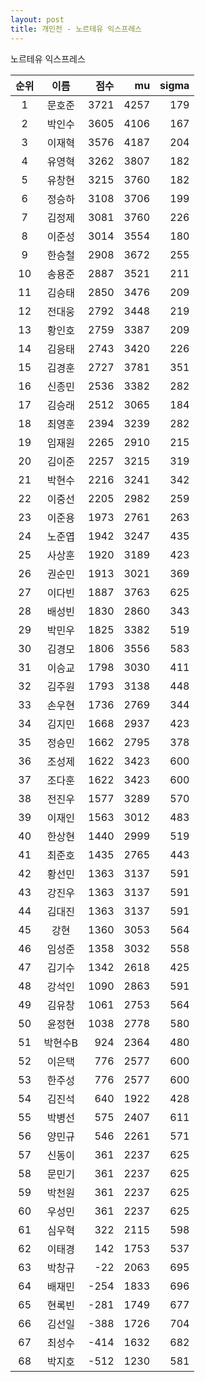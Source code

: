 ```yaml
---
layout: post
title: 개인전 - 노르테유 익스프레스
---
```


노르테유 익스프레스

| 순위 | 이름 | 점수 | mu | sigma |
|:---:|:---:|---:|---:|---:|
| 1 | 문호준 | 3721 | 4257 | 179 |
| 2 | 박인수 | 3605 | 4106 | 167 |
| 3 | 이재혁 | 3576 | 4187 | 204 |
| 4 | 유영혁 | 3262 | 3807 | 182 |
| 5 | 유창현 | 3215 | 3760 | 182 |
| 6 | 정승하 | 3108 | 3706 | 199 |
| 7 | 김정제 | 3081 | 3760 | 226 |
| 8 | 이준성 | 3014 | 3554 | 180 |
| 9 | 한승철 | 2908 | 3672 | 255 |
| 10 | 송용준 | 2887 | 3521 | 211 |
| 11 | 김승태 | 2850 | 3476 | 209 |
| 12 | 전대웅 | 2792 | 3448 | 219 |
| 13 | 황인호 | 2759 | 3387 | 209 |
| 14 | 김응태 | 2743 | 3420 | 226 |
| 15 | 김경훈 | 2727 | 3781 | 351 |
| 16 | 신종민 | 2536 | 3382 | 282 |
| 17 | 김승래 | 2512 | 3065 | 184 |
| 18 | 최영훈 | 2394 | 3239 | 282 |
| 19 | 임재원 | 2265 | 2910 | 215 |
| 20 | 김이준 | 2257 | 3215 | 319 |
| 21 | 박현수 | 2216 | 3241 | 342 |
| 22 | 이중선 | 2205 | 2982 | 259 |
| 23 | 이준용 | 1973 | 2761 | 263 |
| 24 | 노준엽 | 1942 | 3247 | 435 |
| 25 | 사상훈 | 1920 | 3189 | 423 |
| 26 | 권순민 | 1913 | 3021 | 369 |
| 27 | 이다빈 | 1887 | 3763 | 625 |
| 28 | 배성빈 | 1830 | 2860 | 343 |
| 29 | 박민우 | 1825 | 3382 | 519 |
| 30 | 김경모 | 1806 | 3556 | 583 |
| 31 | 이승교 | 1798 | 3030 | 411 |
| 32 | 김주원 | 1793 | 3138 | 448 |
| 33 | 손우현 | 1736 | 2769 | 344 |
| 34 | 김지민 | 1668 | 2937 | 423 |
| 35 | 정승민 | 1662 | 2795 | 378 |
| 36 | 조성제 | 1622 | 3423 | 600 |
| 37 | 조다훈 | 1622 | 3423 | 600 |
| 38 | 전진우 | 1577 | 3289 | 570 |
| 39 | 이재인 | 1563 | 3012 | 483 |
| 40 | 한상현 | 1440 | 2999 | 519 |
| 41 | 최준호 | 1435 | 2765 | 443 |
| 42 | 황선민 | 1363 | 3137 | 591 |
| 43 | 강진우 | 1363 | 3137 | 591 |
| 44 | 김대진 | 1363 | 3137 | 591 |
| 45 | 강현 | 1360 | 3053 | 564 |
| 46 | 임성준 | 1358 | 3032 | 558 |
| 47 | 김기수 | 1342 | 2618 | 425 |
| 48 | 강석인 | 1090 | 2863 | 591 |
| 49 | 김유창 | 1061 | 2753 | 564 |
| 50 | 윤정현 | 1038 | 2778 | 580 |
| 51 | 박현수B | 924 | 2364 | 480 |
| 52 | 이은택 | 776 | 2577 | 600 |
| 53 | 한주성 | 776 | 2577 | 600 |
| 54 | 김진석 | 640 | 1922 | 428 |
| 55 | 박병선 | 575 | 2407 | 611 |
| 56 | 양민규 | 546 | 2261 | 571 |
| 57 | 신동이 | 361 | 2237 | 625 |
| 58 | 문민기 | 361 | 2237 | 625 |
| 59 | 박천원 | 361 | 2237 | 625 |
| 60 | 우성민 | 361 | 2237 | 625 |
| 61 | 심우혁 | 322 | 2115 | 598 |
| 62 | 이태경 | 142 | 1753 | 537 |
| 63 | 박창규 | -22 | 2063 | 695 |
| 64 | 배재민 | -254 | 1833 | 696 |
| 65 | 현록빈 | -281 | 1749 | 677 |
| 66 | 김선일 | -388 | 1726 | 704 |
| 67 | 최성수 | -414 | 1632 | 682 |
| 68 | 박지호 | -512 | 1230 | 581 |
